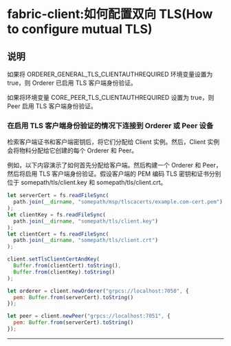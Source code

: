 # fabric-client:如何配置双向 TLS(How to configure mutual TLS)

## 说明

如果将 ORDERER_GENERAL_TLS_CLIENTAUTHREQUIRED 环境变量设置为 true，则 Orderer 已启用 TLS 客户端身份验证。

如果将环境变量 CORE_PEER_TLS_CLIENTAUTHREQUIRED 设置为 true，则 Peer 启用 TLS 客户端身份验证。

### 在启用 TLS 客户端身份验证的情况下连接到 Orderer 或 Peer 设备

检索客户端证书和客户端密钥后，将它们分配给 Client 实例。然后，Client 实例会将物料分配给它创建的每个 Orderer 和 Peer。

例如，以下内容演示了如何首先分配给客户端。然后构建一个 Orderer 和 Peer，然后将启用 TLS 客户端身份验证。假设客户端的 PEM 编码 TLS 密钥和证书分别位于 somepath/tls/client.key 和 somepath/tls/client.crt。

```javascript
let serverCert = fs.readFileSync(
  path.join(__dirname, "somepath/msp/tlscacerts/example.com-cert.pem")
);
let clientKey = fs.readFileSync(
  path.join(__dirname, "somepath/tls/client.key")
);
let clientCert = fs.readFileSync(
  path.join(__dirname, "somepath/tls/client.crt")
);

client.setTlsClientCertAndKey(
  Buffer.from(clientCert).toString(),
  Buffer.from(clientKey).toString()
);

let orderer = client.newOrderer("grpcs://localhost:7050", {
  pem: Buffer.from(serverCert).toString()
});

let peer = client.newPeer("grpcs://localhost:7051", {
  pem: Buffer.from(serverCert).toString()
});
```

---
